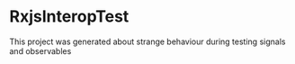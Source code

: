 # RxjsInteropTest

This project was generated about strange behaviour during testing signals and observables